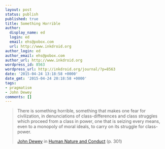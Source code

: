 ```yaml
---
layout: post
status: publish
published: true
title: Something Horrible
author:
  display_name: ed
  login: ed
  email: ehs@pobox.com
  url: http://www.inkdroid.org
author_login: ed
author_email: ehs@pobox.com
author_url: http://www.inkdroid.org
wordpress_id: 8563
wordpress_url: http://inkdroid.org/journal/?p=8563
date: '2015-04-24 13:18:58 +0000'
date_gmt: '2015-04-24 20:18:58 +0000'
tags:
- pragmatism
- John Dewey
comments: []
---
```

<blockquote>
<p>There is something horrible, something that makes one fear for civilization, in denunciations of class-differences and class struggles which proceed from a class in power, one that is seizing every means, even to a monopoly of moral ideals, to carry on its struggle for class-power.</p>
<p><a href="https://en.wikipedia.org/wiki/John_Dewey">John Dewey</a> in <a href="https://archive.org/details/humannatureandco011182mbp">Human Nature and Conduct</a> (p. 301)</p>
</blockquote>
